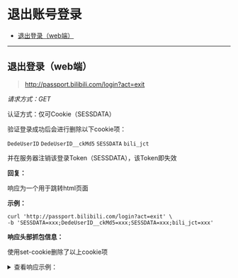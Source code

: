 # 退出账号登录

- [退出登录（web端）](#退出登录（web端）)

---

## 退出登录（web端）

> http://passport.bilibili.com/login?act=exit

*请求方式：GET*

认证方式：仅可Cookie（SESSDATA）

验证登录成功后会进行删除以下cookie项：

 `DedeUserID` `DedeUserID__ckMd5` `SESSDATA` `bili_jct`

并在服务器注销该登录Token（SESSDATA），该Token即失效

**回复：**

响应为一个用于跳转html页面

**示例：**

```shell
curl 'http://passport.bilibili.com/login?act=exit' \
-b 'SESSDATA=xxx;DedeUserID__ckMd5=xxx;SESSDATA=xxx;bili_jct=xxx'
```

**响应头部抓包信息：**

使用set-cookie删除了以上cookie项

<details>
<summary>查看响应示例：</summary>

```http
HTTP/1.1 200 OK
Date: Mon, 27 Jul 2020 13:42:21 GMT
Content-Type: text/html;charset=UTF-8
Transfer-Encoding: chunked
Connection: keep-alive
Server: Apache-Coyote/1.1
Set-Cookie: SESSDATA=""; Domain=.bilibili.com; Expires=Thu, 01-Jan-1970 00:00:10 GMT; Path=/; HttpOnly
Set-Cookie: SESSDATA__ckMd5=""; Domain=.bilibili.com; Expires=Thu, 01-Jan-1970 00:00:10 GMT; Path=/
Set-Cookie: SESSDATA=""; Domain=""; Expires=Thu, 01-Jan-1970 00:00:10 GMT; Path=/; HttpOnly
Set-Cookie: SESSDATA__ckMd5=""; Domain=""; Expires=Thu, 01-Jan-1970 00:00:10 GMT; Path=/
Set-Cookie: DedeUserID=""; Domain=.bilibili.com; Expires=Thu, 01-Jan-1970 00:00:10 GMT; Path=/
Set-Cookie: DedeUserID__ckMd5=""; Domain=.bilibili.com; Expires=Thu, 01-Jan-1970 00:00:10 GMT; Path=/
Set-Cookie: DedeUserID=""; Domain=""; Expires=Thu, 01-Jan-1970 00:00:10 GMT; Path=/
Set-Cookie: DedeUserID__ckMd5=""; Domain=""; Expires=Thu, 01-Jan-1970 00:00:10 GMT; Path=/
Set-Cookie: bili_jct=""; Domain=.bilibili.com; Expires=Thu, 01-Jan-1970 00:00:10 GMT; Path=/
Set-Cookie: bili_jct__ckMd5=""; Domain=.bilibili.com; Expires=Thu, 01-Jan-1970 00:00:10 GMT; Path=/
Set-Cookie: bili_jct=""; Domain=""; Expires=Thu, 01-Jan-1970 00:00:10 GMT; Path=/
Set-Cookie: bili_jct__ckMd5=""; Domain=""; Expires=Thu, 01-Jan-1970 00:00:10 GMT; Path=/
Set-Cookie: JSESSIONID=F857ED4084F8824BFDB4CD97EEC3D758; Path=/; HttpOnly
Content-Language: zh-CN
X-TKID: 1595857341658620367002
Expires: Mon, 27 Jul 2020 13:42:20 GMT
Cache-Control: no-cache
X-Cache-Webcdn: BYPASS from jd-sxhz-dx-w-01
Content-Encoding: gzip

```

</details>